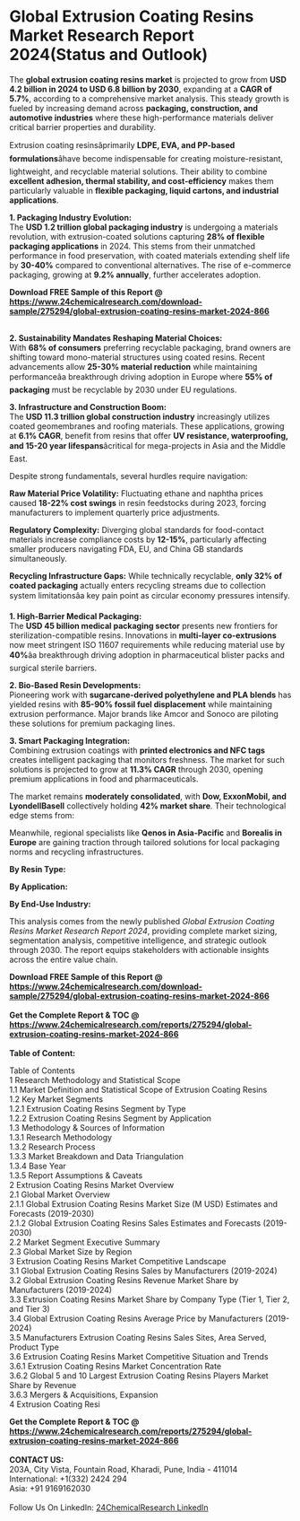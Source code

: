 <h1>Global Extrusion Coating Resins Market Research Report 2024(Status and Outlook)</h1><p>The <strong>global extrusion coating resins market</strong> is projected to grow from <strong>USD 4.2 billion in 2024 to USD 6.8 billion by 2030</strong>, expanding at a <strong>CAGR of 5.7%</strong>, according to a comprehensive market analysis. This steady growth is fueled by increasing demand across <strong>packaging, construction, and automotive industries</strong> where these high-performance materials deliver critical barrier properties and durability.</p><p>Extrusion coating resinsâprimarily <strong>LDPE, EVA, and PP-based formulations</strong>âhave become indispensable for creating moisture-resistant, lightweight, and recyclable material solutions. Their ability to combine <strong>excellent adhesion, thermal stability, and cost-efficiency</strong> makes them particularly valuable in <strong>flexible packaging, liquid cartons, and industrial applications</strong>.</p><p><strong>1. Packaging Industry Evolution:</strong><br>
The <strong>USD 1.2 trillion global packaging industry</strong> is undergoing a materials revolution, with extrusion-coated solutions capturing <strong>28% of flexible packaging applications</strong> in 2024. This stems from their unmatched performance in food preservation, with coated materials extending shelf life by <strong>30-40%</strong> compared to conventional alternatives. The rise of e-commerce packaging, growing at <strong>9.2% annually</strong>, further accelerates adoption.</p><div><b>Download FREE Sample of this Report @ 
            <a href="https://www.24chemicalresearch.com/download-sample/275294/global-extrusion-coating-resins-market-2024-866">
            https://www.24chemicalresearch.com/download-sample/275294/global-extrusion-coating-resins-market-2024-866</a></b></div><br><p><strong>2. Sustainability Mandates Reshaping Material Choices:</strong><br>
With <strong>68% of consumers</strong> preferring recyclable packaging, brand owners are shifting toward mono-material structures using coated resins. Recent advancements allow <strong>25-30% material reduction</strong> while maintaining performanceâa breakthrough driving adoption in Europe where <strong>55% of packaging</strong> must be recyclable by 2030 under EU regulations.</p><p><strong>3. Infrastructure and Construction Boom:</strong><br>
The <strong>USD 11.3 trillion global construction industry</strong> increasingly utilizes coated geomembranes and roofing materials. These applications, growing at <strong>6.1% CAGR</strong>, benefit from resins that offer <strong>UV resistance, waterproofing, and 15-20 year lifespans</strong>âcritical for mega-projects in Asia and the Middle East.</p><p>Despite strong fundamentals, several hurdles require navigation:</p><p><strong>Raw Material Price Volatility:</strong> Fluctuating ethane and naphtha prices caused <strong>18-22% cost swings</strong> in resin feedstocks during 2023, forcing manufacturers to implement quarterly price adjustments.</p><p><strong>Regulatory Complexity:</strong> Diverging global standards for food-contact materials increase compliance costs by <strong>12-15%</strong>, particularly affecting smaller producers navigating FDA, EU, and China GB standards simultaneously.</p><p><strong>Recycling Infrastructure Gaps:</strong> While technically recyclable, <strong>only 32% of coated packaging</strong> actually enters recycling streams due to collection system limitationsâa key pain point as circular economy pressures intensify.</p><p><strong>1. High-Barrier Medical Packaging:</strong><br>
The <strong>USD 45 billion medical packaging sector</strong> presents new frontiers for sterilization-compatible resins. Innovations in <strong>multi-layer co-extrusions</strong> now meet stringent ISO 11607 requirements while reducing material use by <strong>40%</strong>âa breakthrough driving adoption in pharmaceutical blister packs and surgical sterile barriers.</p><p><strong>2. Bio-Based Resin Developments:</strong><br>
Pioneering work with <strong>sugarcane-derived polyethylene and PLA blends</strong> has yielded resins with <strong>85-90% fossil fuel displacement</strong> while maintaining extrusion performance. Major brands like Amcor and Sonoco are piloting these solutions for premium packaging lines.</p><p><strong>3. Smart Packaging Integration:</strong><br>
Combining extrusion coatings with <strong>printed electronics and NFC tags</strong> creates intelligent packaging that monitors freshness. The market for such solutions is projected to grow at <strong>11.3% CAGR</strong> through 2030, opening premium applications in food and pharmaceuticals.</p><p>The market remains <strong>moderately consolidated</strong>, with <strong>Dow, ExxonMobil, and LyondellBasell</strong> collectively holding <strong>42% market share</strong>. Their technological edge stems from:</p><p>Meanwhile, regional specialists like <strong>Qenos in Asia-Pacific</strong> and <strong>Borealis in Europe</strong> are gaining traction through tailored solutions for local packaging norms and recycling infrastructures.</p><p><strong>By Resin Type:</strong></p><p><strong>By Application:</strong></p><p><strong>By End-Use Industry:</strong></p><p>This analysis comes from the newly published <em>Global Extrusion Coating Resins Market Research Report 2024</em>, providing complete market sizing, segmentation analysis, competitive intelligence, and strategic outlook through 2030. The report equips stakeholders with actionable insights across the entire value chain.</p><div><b>Download FREE Sample of this Report @ 
            <a href="https://www.24chemicalresearch.com/download-sample/275294/global-extrusion-coating-resins-market-2024-866">
            https://www.24chemicalresearch.com/download-sample/275294/global-extrusion-coating-resins-market-2024-866</a></b></div><br><div><b>Get the Complete Report & TOC @ 
            <a href="https://www.24chemicalresearch.com/reports/275294/global-extrusion-coating-resins-market-2024-866">
            https://www.24chemicalresearch.com/reports/275294/global-extrusion-coating-resins-market-2024-866</a></b></div><br>
            <b>Table of Content:</b><p>Table of Contents<br />
1 Research Methodology and Statistical Scope<br />
1.1 Market Definition and Statistical Scope of Extrusion Coating Resins<br />
1.2 Key Market Segments<br />
1.2.1 Extrusion Coating Resins Segment by Type<br />
1.2.2 Extrusion Coating Resins Segment by Application<br />
1.3 Methodology & Sources of Information<br />
1.3.1 Research Methodology<br />
1.3.2 Research Process<br />
1.3.3 Market Breakdown and Data Triangulation<br />
1.3.4 Base Year<br />
1.3.5 Report Assumptions & Caveats<br />
2 Extrusion Coating Resins Market Overview<br />
2.1 Global Market Overview<br />
2.1.1 Global Extrusion Coating Resins Market Size (M USD) Estimates and Forecasts (2019-2030)<br />
2.1.2 Global Extrusion Coating Resins Sales Estimates and Forecasts (2019-2030)<br />
2.2 Market Segment Executive Summary<br />
2.3 Global Market Size by Region<br />
3 Extrusion Coating Resins Market Competitive Landscape<br />
3.1 Global Extrusion Coating Resins Sales by Manufacturers (2019-2024)<br />
3.2 Global Extrusion Coating Resins Revenue Market Share by Manufacturers (2019-2024)<br />
3.3 Extrusion Coating Resins Market Share by Company Type (Tier 1, Tier 2, and Tier 3)<br />
3.4 Global Extrusion Coating Resins Average Price by Manufacturers (2019-2024)<br />
3.5 Manufacturers Extrusion Coating Resins Sales Sites, Area Served, Product Type<br />
3.6 Extrusion Coating Resins Market Competitive Situation and Trends<br />
3.6.1 Extrusion Coating Resins Market Concentration Rate<br />
3.6.2 Global 5 and 10 Largest Extrusion Coating Resins Players Market Share by Revenue<br />
3.6.3 Mergers & Acquisitions, Expansion<br />
4 Extrusion Coating Resi</p><div><b>Get the Complete Report & TOC @ 
            <a href="https://www.24chemicalresearch.com/reports/275294/global-extrusion-coating-resins-market-2024-866">
            https://www.24chemicalresearch.com/reports/275294/global-extrusion-coating-resins-market-2024-866</a></b></div><br><b>CONTACT US:</b><br>
            203A, City Vista, Fountain Road, Kharadi, Pune, India - 411014<br>
            International: +1(332) 2424 294<br>
            Asia: +91 9169162030 <br><br>
            Follow Us On LinkedIn: <a href="https://www.linkedin.com/company/24chemicalresearch/">24ChemicalResearch LinkedIn</a>
